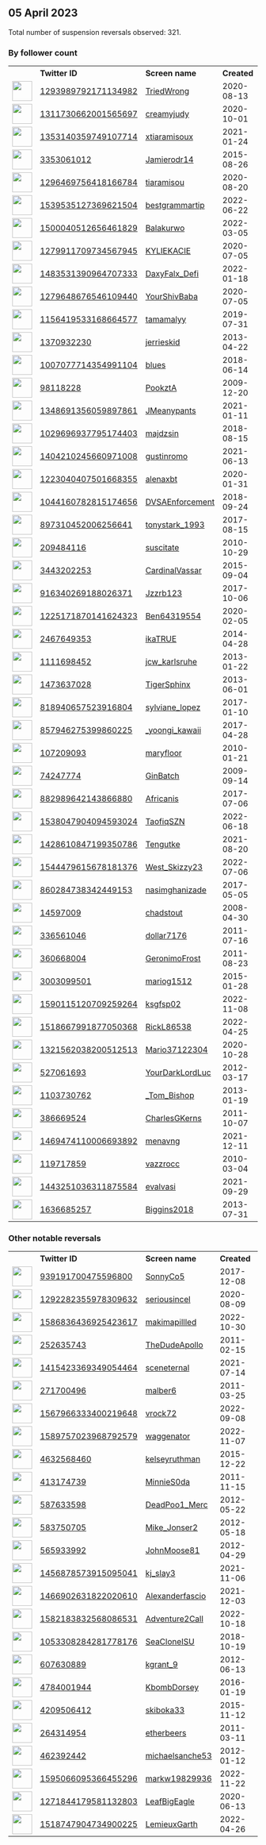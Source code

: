 
## 05 April 2023
Total number of suspension reversals observed: 321.

### By follower count
<table><tr><th></th><th align="left">Twitter ID</th><th align="left">Screen name</th>
<th align="left">Created</th><th align="left">Status</th><th align="left">Suspended</th><th align="left">Followers</th>
<tr><td><a href="https://pbs.twimg.com/profile_images/1298999760532037645/GPu2WAPG_normal.jpg"><img src="https://pbs.twimg.com/profile_images/1298999760532037645/GPu2WAPG_normal.jpg" width="40px" height="40px" align="center"/></a></td><td><a href="https://twitter.com/intent/user?user_id=1293989792171134982">1293989792171134982</a></td><td><a href="https://twitter.com/TriedWrong">TriedWrong</a></td><td>2020-08-13</td><td align="center"></td><td></td><td>205729</td></tr>
<tr><td><a href="https://pbs.twimg.com/profile_images/1641488611114909701/ORK3NdLV_normal.jpg"><img src="https://pbs.twimg.com/profile_images/1641488611114909701/ORK3NdLV_normal.jpg" width="40px" height="40px" align="center"/></a></td><td><a href="https://twitter.com/intent/user?user_id=1311730662001565697">1311730662001565697</a></td><td><a href="https://twitter.com/creamyjudy">creamyjudy</a></td><td>2020-10-01</td><td align="center"></td><td>2022-10-11</td><td>131399</td></tr>
<tr><td><a href="https://pbs.twimg.com/profile_images/1642259974129680390/bMmQ1xff_normal.jpg"><img src="https://pbs.twimg.com/profile_images/1642259974129680390/bMmQ1xff_normal.jpg" width="40px" height="40px" align="center"/></a></td><td><a href="https://twitter.com/intent/user?user_id=1353140359749107714">1353140359749107714</a></td><td><a href="https://twitter.com/xtiaramisoux">xtiaramisoux</a></td><td>2021-01-24</td><td align="center"></td><td>2022-10-14</td><td>129101</td></tr>
<tr><td><a href="https://pbs.twimg.com/profile_images/1643576370868387846/z0fq67Ir_normal.jpg"><img src="https://pbs.twimg.com/profile_images/1643576370868387846/z0fq67Ir_normal.jpg" width="40px" height="40px" align="center"/></a></td><td><a href="https://twitter.com/intent/user?user_id=3353061012">3353061012</a></td><td><a href="https://twitter.com/Jamierodr14">Jamierodr14</a></td><td>2015-08-26</td><td align="center"></td><td></td><td>117156</td></tr>
<tr><td><a href="https://pbs.twimg.com/profile_images/1643774774567378946/h3rQbHoJ_normal.jpg"><img src="https://pbs.twimg.com/profile_images/1643774774567378946/h3rQbHoJ_normal.jpg" width="40px" height="40px" align="center"/></a></td><td><a href="https://twitter.com/intent/user?user_id=1296469756418166784">1296469756418166784</a></td><td><a href="https://twitter.com/tiaramisou">tiaramisou</a></td><td>2020-08-20</td><td align="center"></td><td>2022-03-04</td><td>112166</td></tr>
<tr><td><a href="https://pbs.twimg.com/profile_images/1545619288970919936/CChkNtqt_normal.jpg"><img src="https://pbs.twimg.com/profile_images/1545619288970919936/CChkNtqt_normal.jpg" width="40px" height="40px" align="center"/></a></td><td><a href="https://twitter.com/intent/user?user_id=1539535127369621504">1539535127369621504</a></td><td><a href="https://twitter.com/bestgrammartip">bestgrammartip</a></td><td>2022-06-22</td><td align="center"></td><td>2022-08-07</td><td>101338</td></tr>
<tr><td><a href="https://pbs.twimg.com/profile_images/1645411759413657601/pGqTKMbH_normal.jpg"><img src="https://pbs.twimg.com/profile_images/1645411759413657601/pGqTKMbH_normal.jpg" width="40px" height="40px" align="center"/></a></td><td><a href="https://twitter.com/intent/user?user_id=1500040512656461829">1500040512656461829</a></td><td><a href="https://twitter.com/Balakurwo">Balakurwo</a></td><td>2022-03-05</td><td align="center"></td><td>2022-11-09</td><td>100315</td></tr>
<tr><td><a href="https://pbs.twimg.com/profile_images/1648077881170444288/Sg-faAEx_normal.jpg"><img src="https://pbs.twimg.com/profile_images/1648077881170444288/Sg-faAEx_normal.jpg" width="40px" height="40px" align="center"/></a></td><td><a href="https://twitter.com/intent/user?user_id=1279911709734567945">1279911709734567945</a></td><td><a href="https://twitter.com/KYLIEKACIE">KYLIEKACIE</a></td><td>2020-07-05</td><td align="center"></td><td>2022-04-26</td><td>59508</td></tr>
<tr><td><a href="https://pbs.twimg.com/profile_images/1564256109849894912/ugiJaiQ4_normal.jpg"><img src="https://pbs.twimg.com/profile_images/1564256109849894912/ugiJaiQ4_normal.jpg" width="40px" height="40px" align="center"/></a></td><td><a href="https://twitter.com/intent/user?user_id=1483531390964707333">1483531390964707333</a></td><td><a href="https://twitter.com/DaxyFalx_Defi">DaxyFalx_Defi</a></td><td>2022-01-18</td><td align="center"></td><td>2022-09-16</td><td>57893</td></tr>
<tr><td><a href="https://pbs.twimg.com/profile_images/1641188199149240322/jfUM1Z0J_normal.jpg"><img src="https://pbs.twimg.com/profile_images/1641188199149240322/jfUM1Z0J_normal.jpg" width="40px" height="40px" align="center"/></a></td><td><a href="https://twitter.com/intent/user?user_id=1279648676546109440">1279648676546109440</a></td><td><a href="https://twitter.com/YourShivBaba">YourShivBaba</a></td><td>2020-07-05</td><td align="center">🔒👋</td><td>2023-02-16</td><td>47045</td></tr>
<tr><td><a href="https://pbs.twimg.com/profile_images/1376148989372956673/V0NolIsO_normal.jpg"><img src="https://pbs.twimg.com/profile_images/1376148989372956673/V0NolIsO_normal.jpg" width="40px" height="40px" align="center"/></a></td><td><a href="https://twitter.com/intent/user?user_id=1156419533168664577">1156419533168664577</a></td><td><a href="https://twitter.com/tamamalyy">tamamalyy</a></td><td>2019-07-31</td><td align="center"></td><td></td><td>38447</td></tr>
<tr><td><a href="https://pbs.twimg.com/profile_images/1480188980251529216/4Pma-EBg_normal.jpg"><img src="https://pbs.twimg.com/profile_images/1480188980251529216/4Pma-EBg_normal.jpg" width="40px" height="40px" align="center"/></a></td><td><a href="https://twitter.com/intent/user?user_id=1370932230">1370932230</a></td><td><a href="https://twitter.com/jerrieskid">jerrieskid</a></td><td>2013-04-22</td><td align="center"></td><td>2022-11-09</td><td>35650</td></tr>
<tr><td><a href="https://pbs.twimg.com/profile_images/1648500638022598658/DBfAfKex_normal.jpg"><img src="https://pbs.twimg.com/profile_images/1648500638022598658/DBfAfKex_normal.jpg" width="40px" height="40px" align="center"/></a></td><td><a href="https://twitter.com/intent/user?user_id=1007077714354991104">1007077714354991104</a></td><td><a href="https://twitter.com/blues">blues</a></td><td>2018-06-14</td><td align="center"></td><td>2022-10-14</td><td>27607</td></tr>
<tr><td><a href="https://pbs.twimg.com/profile_images/1291309953655824385/gZoXbeuH_normal.jpg"><img src="https://pbs.twimg.com/profile_images/1291309953655824385/gZoXbeuH_normal.jpg" width="40px" height="40px" align="center"/></a></td><td><a href="https://twitter.com/intent/user?user_id=98118228">98118228</a></td><td><a href="https://twitter.com/PookztA">PookztA</a></td><td>2009-12-20</td><td align="center"></td><td></td><td>22811</td></tr>
<tr><td><a href="https://pbs.twimg.com/profile_images/1377837999229181954/EAL_picX_normal.jpg"><img src="https://pbs.twimg.com/profile_images/1377837999229181954/EAL_picX_normal.jpg" width="40px" height="40px" align="center"/></a></td><td><a href="https://twitter.com/intent/user?user_id=1348691356059897861">1348691356059897861</a></td><td><a href="https://twitter.com/JMeanypants">JMeanypants</a></td><td>2021-01-11</td><td align="center"></td><td>2023-03-05</td><td>21837</td></tr>
<tr><td><a href="https://pbs.twimg.com/profile_images/1115180466250964992/WrHrysHz_normal.jpg"><img src="https://pbs.twimg.com/profile_images/1115180466250964992/WrHrysHz_normal.jpg" width="40px" height="40px" align="center"/></a></td><td><a href="https://twitter.com/intent/user?user_id=1029696937795174403">1029696937795174403</a></td><td><a href="https://twitter.com/majdzsin">majdzsin</a></td><td>2018-08-15</td><td align="center"></td><td></td><td>20388</td></tr>
<tr><td><a href="https://pbs.twimg.com/profile_images/1641587123022176256/KA9KfkSq_normal.jpg"><img src="https://pbs.twimg.com/profile_images/1641587123022176256/KA9KfkSq_normal.jpg" width="40px" height="40px" align="center"/></a></td><td><a href="https://twitter.com/intent/user?user_id=1404210245660971008">1404210245660971008</a></td><td><a href="https://twitter.com/gustinromo">gustinromo</a></td><td>2021-06-13</td><td align="center"></td><td></td><td>18923</td></tr>
<tr><td><a href="https://pbs.twimg.com/profile_images/1623455229797621760/7KFH_Sr0_normal.jpg"><img src="https://pbs.twimg.com/profile_images/1623455229797621760/7KFH_Sr0_normal.jpg" width="40px" height="40px" align="center"/></a></td><td><a href="https://twitter.com/intent/user?user_id=1223040407501668355">1223040407501668355</a></td><td><a href="https://twitter.com/alenaxbt">alenaxbt</a></td><td>2020-01-31</td><td align="center"></td><td>2023-03-05</td><td>17939</td></tr>
<tr><td><a href="https://pbs.twimg.com/profile_images/1640710696349605890/htxk0BL__normal.jpg"><img src="https://pbs.twimg.com/profile_images/1640710696349605890/htxk0BL__normal.jpg" width="40px" height="40px" align="center"/></a></td><td><a href="https://twitter.com/intent/user?user_id=1044160782815174656">1044160782815174656</a></td><td><a href="https://twitter.com/DVSAEnforcement">DVSAEnforcement</a></td><td>2018-09-24</td><td align="center"></td><td>2022-11-29</td><td>16672</td></tr>
<tr><td><a href="https://pbs.twimg.com/profile_images/1210086797713137664/5E0JY_6s_normal.jpg"><img src="https://pbs.twimg.com/profile_images/1210086797713137664/5E0JY_6s_normal.jpg" width="40px" height="40px" align="center"/></a></td><td><a href="https://twitter.com/intent/user?user_id=897310452006256641">897310452006256641</a></td><td><a href="https://twitter.com/tonystark_1993">tonystark_1993</a></td><td>2017-08-15</td><td align="center"></td><td></td><td>16569</td></tr>
<tr><td><a href="https://pbs.twimg.com/profile_images/1154891566/new_headphones_normal.JPG"><img src="https://pbs.twimg.com/profile_images/1154891566/new_headphones_normal.JPG" width="40px" height="40px" align="center"/></a></td><td><a href="https://twitter.com/intent/user?user_id=209484116">209484116</a></td><td><a href="https://twitter.com/suscitate">suscitate</a></td><td>2010-10-29</td><td align="center"></td><td></td><td>10580</td></tr>
<tr><td><a href="https://abs.twimg.com/sticky/default_profile_images/default_profile_normal.png"><img src="https://abs.twimg.com/sticky/default_profile_images/default_profile_normal.png" width="40px" height="40px" align="center"/></a></td><td><a href="https://twitter.com/intent/user?user_id=3443202253">3443202253</a></td><td><a href="https://twitter.com/CardinalVassar">CardinalVassar</a></td><td>2015-09-04</td><td align="center"></td><td></td><td>9498</td></tr>
<tr><td><a href="https://pbs.twimg.com/profile_images/1640538027574571010/ygtU7bii_normal.jpg"><img src="https://pbs.twimg.com/profile_images/1640538027574571010/ygtU7bii_normal.jpg" width="40px" height="40px" align="center"/></a></td><td><a href="https://twitter.com/intent/user?user_id=916340269188026371">916340269188026371</a></td><td><a href="https://twitter.com/Jzzrb123">Jzzrb123</a></td><td>2017-10-06</td><td align="center"></td><td>2023-04-02</td><td>9049</td></tr>
<tr><td><a href="https://pbs.twimg.com/profile_images/1648039053873278980/fgb3R9nV_normal.jpg"><img src="https://pbs.twimg.com/profile_images/1648039053873278980/fgb3R9nV_normal.jpg" width="40px" height="40px" align="center"/></a></td><td><a href="https://twitter.com/intent/user?user_id=1225171870141624323">1225171870141624323</a></td><td><a href="https://twitter.com/Ben64319554">Ben64319554</a></td><td>2020-02-05</td><td align="center"></td><td>2022-08-14</td><td>6461</td></tr>
<tr><td><a href="https://pbs.twimg.com/profile_images/1648249068131581953/gAmxEiOr_normal.jpg"><img src="https://pbs.twimg.com/profile_images/1648249068131581953/gAmxEiOr_normal.jpg" width="40px" height="40px" align="center"/></a></td><td><a href="https://twitter.com/intent/user?user_id=2467649353">2467649353</a></td><td><a href="https://twitter.com/ikaTRUE">ikaTRUE</a></td><td>2014-04-28</td><td align="center"></td><td>2022-11-17</td><td>6047</td></tr>
<tr><td><a href="https://pbs.twimg.com/profile_images/1356159552664821763/0L4MFET6_normal.jpg"><img src="https://pbs.twimg.com/profile_images/1356159552664821763/0L4MFET6_normal.jpg" width="40px" height="40px" align="center"/></a></td><td><a href="https://twitter.com/intent/user?user_id=1111698452">1111698452</a></td><td><a href="https://twitter.com/jcw_karlsruhe">jcw_karlsruhe</a></td><td>2013-01-22</td><td align="center"></td><td>2023-03-28</td><td>5942</td></tr>
<tr><td><a href="https://pbs.twimg.com/profile_images/571525406307708928/z2uNo09x_normal.png"><img src="https://pbs.twimg.com/profile_images/571525406307708928/z2uNo09x_normal.png" width="40px" height="40px" align="center"/></a></td><td><a href="https://twitter.com/intent/user?user_id=1473637028">1473637028</a></td><td><a href="https://twitter.com/TigerSphinx">TigerSphinx</a></td><td>2013-06-01</td><td align="center"></td><td></td><td>5549</td></tr>
<tr><td><a href="https://pbs.twimg.com/profile_images/1612154146890678273/nCpbHEkk_normal.jpg"><img src="https://pbs.twimg.com/profile_images/1612154146890678273/nCpbHEkk_normal.jpg" width="40px" height="40px" align="center"/></a></td><td><a href="https://twitter.com/intent/user?user_id=818940657523916804">818940657523916804</a></td><td><a href="https://twitter.com/sylviane_lopez">sylviane_lopez</a></td><td>2017-01-10</td><td align="center"></td><td>2023-02-13</td><td>5507</td></tr>
<tr><td><a href="https://pbs.twimg.com/profile_images/1648635483520667648/BGgVZEFB_normal.jpg"><img src="https://pbs.twimg.com/profile_images/1648635483520667648/BGgVZEFB_normal.jpg" width="40px" height="40px" align="center"/></a></td><td><a href="https://twitter.com/intent/user?user_id=857946275399860225">857946275399860225</a></td><td><a href="https://twitter.com/_yoongi_kawaii">_yoongi_kawaii</a></td><td>2017-04-28</td><td align="center"></td><td>2023-03-13</td><td>5429</td></tr>
<tr><td><a href="https://pbs.twimg.com/profile_images/2483131518/luvo787h0hfmv8j5711e_normal.jpeg"><img src="https://pbs.twimg.com/profile_images/2483131518/luvo787h0hfmv8j5711e_normal.jpeg" width="40px" height="40px" align="center"/></a></td><td><a href="https://twitter.com/intent/user?user_id=107209093">107209093</a></td><td><a href="https://twitter.com/maryfloor">maryfloor</a></td><td>2010-01-21</td><td align="center"></td><td>2022-05-01</td><td>4930</td></tr>
<tr><td><a href="https://pbs.twimg.com/profile_images/1643611090650120194/QTozIqPp_normal.jpg"><img src="https://pbs.twimg.com/profile_images/1643611090650120194/QTozIqPp_normal.jpg" width="40px" height="40px" align="center"/></a></td><td><a href="https://twitter.com/intent/user?user_id=74247774">74247774</a></td><td><a href="https://twitter.com/GinBatch">GinBatch</a></td><td>2009-09-14</td><td align="center">🔒</td><td></td><td>4912</td></tr>
<tr><td><a href="https://pbs.twimg.com/profile_images/1075789485680381953/IBf1Z06z_normal.jpg"><img src="https://pbs.twimg.com/profile_images/1075789485680381953/IBf1Z06z_normal.jpg" width="40px" height="40px" align="center"/></a></td><td><a href="https://twitter.com/intent/user?user_id=882989642143866880">882989642143866880</a></td><td><a href="https://twitter.com/Africanis">Africanis</a></td><td>2017-07-06</td><td align="center"></td><td></td><td>4760</td></tr>
<tr><td><a href="https://pbs.twimg.com/profile_images/1609875210785669121/W-mO02du_normal.jpg"><img src="https://pbs.twimg.com/profile_images/1609875210785669121/W-mO02du_normal.jpg" width="40px" height="40px" align="center"/></a></td><td><a href="https://twitter.com/intent/user?user_id=1538047904094593024">1538047904094593024</a></td><td><a href="https://twitter.com/TaofiqSZN">TaofiqSZN</a></td><td>2022-06-18</td><td align="center"></td><td>2023-02-23</td><td>4685</td></tr>
<tr><td><a href="https://pbs.twimg.com/profile_images/1549769049738985472/8JVkqIOF_normal.jpg"><img src="https://pbs.twimg.com/profile_images/1549769049738985472/8JVkqIOF_normal.jpg" width="40px" height="40px" align="center"/></a></td><td><a href="https://twitter.com/intent/user?user_id=1428610847199350786">1428610847199350786</a></td><td><a href="https://twitter.com/Tengutke">Tengutke</a></td><td>2021-08-20</td><td align="center"></td><td>2022-08-22</td><td>4322</td></tr>
<tr><td><a href="https://pbs.twimg.com/profile_images/1643454045594726401/2_cCXPsg_normal.jpg"><img src="https://pbs.twimg.com/profile_images/1643454045594726401/2_cCXPsg_normal.jpg" width="40px" height="40px" align="center"/></a></td><td><a href="https://twitter.com/intent/user?user_id=1544479615678181376">1544479615678181376</a></td><td><a href="https://twitter.com/West_Skizzy23">West_Skizzy23</a></td><td>2022-07-06</td><td align="center"></td><td>2023-02-16</td><td>4060</td></tr>
<tr><td><a href="https://pbs.twimg.com/profile_images/1638860410328608768/tQnVt47S_normal.jpg"><img src="https://pbs.twimg.com/profile_images/1638860410328608768/tQnVt47S_normal.jpg" width="40px" height="40px" align="center"/></a></td><td><a href="https://twitter.com/intent/user?user_id=860284738342449153">860284738342449153</a></td><td><a href="https://twitter.com/nasimghanizade">nasimghanizade</a></td><td>2017-05-05</td><td align="center"></td><td>2023-02-16</td><td>3522</td></tr>
<tr><td><a href="https://pbs.twimg.com/profile_images/1324727794463576065/1Eweee5a_normal.jpg"><img src="https://pbs.twimg.com/profile_images/1324727794463576065/1Eweee5a_normal.jpg" width="40px" height="40px" align="center"/></a></td><td><a href="https://twitter.com/intent/user?user_id=14597009">14597009</a></td><td><a href="https://twitter.com/chadstout">chadstout</a></td><td>2008-04-30</td><td align="center"></td><td></td><td>3289</td></tr>
<tr><td><a href="https://pbs.twimg.com/profile_images/1643642144077275136/AmZYR5Ie_normal.jpg"><img src="https://pbs.twimg.com/profile_images/1643642144077275136/AmZYR5Ie_normal.jpg" width="40px" height="40px" align="center"/></a></td><td><a href="https://twitter.com/intent/user?user_id=336561046">336561046</a></td><td><a href="https://twitter.com/dollar7176">dollar7176</a></td><td>2011-07-16</td><td align="center"></td><td></td><td>2910</td></tr>
<tr><td><a href="https://pbs.twimg.com/profile_images/1522289402659147776/DpYMPwB__normal.jpg"><img src="https://pbs.twimg.com/profile_images/1522289402659147776/DpYMPwB__normal.jpg" width="40px" height="40px" align="center"/></a></td><td><a href="https://twitter.com/intent/user?user_id=360668004">360668004</a></td><td><a href="https://twitter.com/GeronimoFrost">GeronimoFrost</a></td><td>2011-08-23</td><td align="center"></td><td>2022-05-10</td><td>2713</td></tr>
<tr><td><a href="https://pbs.twimg.com/profile_images/1521825089569923075/gXUXIvRQ_normal.jpg"><img src="https://pbs.twimg.com/profile_images/1521825089569923075/gXUXIvRQ_normal.jpg" width="40px" height="40px" align="center"/></a></td><td><a href="https://twitter.com/intent/user?user_id=3003099501">3003099501</a></td><td><a href="https://twitter.com/mariog1512">mariog1512</a></td><td>2015-01-28</td><td align="center"></td><td>2022-06-20</td><td>2633</td></tr>
<tr><td><a href="https://pbs.twimg.com/profile_images/1610101926737350656/Bor8VXQh_normal.jpg"><img src="https://pbs.twimg.com/profile_images/1610101926737350656/Bor8VXQh_normal.jpg" width="40px" height="40px" align="center"/></a></td><td><a href="https://twitter.com/intent/user?user_id=1590115120709259264">1590115120709259264</a></td><td><a href="https://twitter.com/ksgfsp02">ksgfsp02</a></td><td>2022-11-08</td><td align="center">🚫</td><td>2023-03-31</td><td>2552</td></tr>
<tr><td><a href="https://pbs.twimg.com/profile_images/1518668232151949317/YDfsffw5_normal.jpg"><img src="https://pbs.twimg.com/profile_images/1518668232151949317/YDfsffw5_normal.jpg" width="40px" height="40px" align="center"/></a></td><td><a href="https://twitter.com/intent/user?user_id=1518667991877050368">1518667991877050368</a></td><td><a href="https://twitter.com/RickL86538">RickL86538</a></td><td>2022-04-25</td><td align="center"></td><td>2022-08-03</td><td>2417</td></tr>
<tr><td><a href="https://pbs.twimg.com/profile_images/1484376725253332994/GupvLV8s_normal.jpg"><img src="https://pbs.twimg.com/profile_images/1484376725253332994/GupvLV8s_normal.jpg" width="40px" height="40px" align="center"/></a></td><td><a href="https://twitter.com/intent/user?user_id=1321562038200512513">1321562038200512513</a></td><td><a href="https://twitter.com/Mario37122304">Mario37122304</a></td><td>2020-10-28</td><td align="center"></td><td>2022-12-08</td><td>2411</td></tr>
<tr><td><a href="https://pbs.twimg.com/profile_images/1427166331028131843/a-wEiLZL_normal.jpg"><img src="https://pbs.twimg.com/profile_images/1427166331028131843/a-wEiLZL_normal.jpg" width="40px" height="40px" align="center"/></a></td><td><a href="https://twitter.com/intent/user?user_id=527061693">527061693</a></td><td><a href="https://twitter.com/YourDarkLordLuc">YourDarkLordLuc</a></td><td>2012-03-17</td><td align="center"></td><td>2022-06-28</td><td>2408</td></tr>
<tr><td><a href="https://pbs.twimg.com/profile_images/893818945978986501/Cfr4QvvW_normal.jpg"><img src="https://pbs.twimg.com/profile_images/893818945978986501/Cfr4QvvW_normal.jpg" width="40px" height="40px" align="center"/></a></td><td><a href="https://twitter.com/intent/user?user_id=1103730762">1103730762</a></td><td><a href="https://twitter.com/_Tom_Bishop">_Tom_Bishop</a></td><td>2013-01-19</td><td align="center"></td><td></td><td>2302</td></tr>
<tr><td><a href="https://pbs.twimg.com/profile_images/1577095557/Charles_Living_Room_Edited_normal.jpg"><img src="https://pbs.twimg.com/profile_images/1577095557/Charles_Living_Room_Edited_normal.jpg" width="40px" height="40px" align="center"/></a></td><td><a href="https://twitter.com/intent/user?user_id=386669524">386669524</a></td><td><a href="https://twitter.com/CharlesGKerns">CharlesGKerns</a></td><td>2011-10-07</td><td align="center"></td><td>2022-04-11</td><td>2125</td></tr>
<tr><td><a href="https://pbs.twimg.com/profile_images/1641205421611552768/GEMZTjMh_normal.jpg"><img src="https://pbs.twimg.com/profile_images/1641205421611552768/GEMZTjMh_normal.jpg" width="40px" height="40px" align="center"/></a></td><td><a href="https://twitter.com/intent/user?user_id=1469474110006693892">1469474110006693892</a></td><td><a href="https://twitter.com/menavng">menavng</a></td><td>2021-12-11</td><td align="center"></td><td>2023-03-21</td><td>1937</td></tr>
<tr><td><a href="https://pbs.twimg.com/profile_images/1637058194936840194/Gs_wi3JP_normal.jpg"><img src="https://pbs.twimg.com/profile_images/1637058194936840194/Gs_wi3JP_normal.jpg" width="40px" height="40px" align="center"/></a></td><td><a href="https://twitter.com/intent/user?user_id=119717859">119717859</a></td><td><a href="https://twitter.com/vazzrocc">vazzrocc</a></td><td>2010-03-04</td><td align="center">🚫</td><td>2023-03-21</td><td>1898</td></tr>
<tr><td><a href="https://pbs.twimg.com/profile_images/1648745762019475456/vtekRTvH_normal.jpg"><img src="https://pbs.twimg.com/profile_images/1648745762019475456/vtekRTvH_normal.jpg" width="40px" height="40px" align="center"/></a></td><td><a href="https://twitter.com/intent/user?user_id=1443251036311875584">1443251036311875584</a></td><td><a href="https://twitter.com/evalvasi">evalvasi</a></td><td>2021-09-29</td><td align="center"></td><td>2022-11-18</td><td>1826</td></tr>
<tr><td><a href="https://pbs.twimg.com/profile_images/1417609855456661505/-0-83W9Z_normal.jpg"><img src="https://pbs.twimg.com/profile_images/1417609855456661505/-0-83W9Z_normal.jpg" width="40px" height="40px" align="center"/></a></td><td><a href="https://twitter.com/intent/user?user_id=1636685257">1636685257</a></td><td><a href="https://twitter.com/Biggins2018">Biggins2018</a></td><td>2013-07-31</td><td align="center"></td><td>2022-02-15</td><td>1477</td></tr>
</table>

### Other notable reversals
<table><tr><th></th><th align="left">Twitter ID</th><th align="left">Screen name</th>
<th align="left">Created</th><th align="left">Status</th><th align="left">Suspended</th><th align="left">Followers</th>
<tr><td><a href="https://pbs.twimg.com/profile_images/1343914247642820609/VWwwvtNa_normal.jpg"><img src="https://pbs.twimg.com/profile_images/1343914247642820609/VWwwvtNa_normal.jpg" width="40px" height="40px" align="center"/></a></td><td><a href="https://twitter.com/intent/user?user_id=939191700475596800">939191700475596800</a></td><td><a href="https://twitter.com/SonnyCo5">SonnyCo5</a></td><td>2017-12-08</td><td align="center"></td><td>2023-03-28</td><td>536</td></tr>
<tr><td><a href="https://pbs.twimg.com/profile_images/1644001623709032449/18_kY0U-_normal.jpg"><img src="https://pbs.twimg.com/profile_images/1644001623709032449/18_kY0U-_normal.jpg" width="40px" height="40px" align="center"/></a></td><td><a href="https://twitter.com/intent/user?user_id=1292282355978309632">1292282355978309632</a></td><td><a href="https://twitter.com/seriousincel">seriousincel</a></td><td>2020-08-09</td><td align="center"></td><td>2022-10-02</td><td>536</td></tr>
<tr><td><a href="https://pbs.twimg.com/profile_images/1643661104847912965/R1DYquFu_normal.jpg"><img src="https://pbs.twimg.com/profile_images/1643661104847912965/R1DYquFu_normal.jpg" width="40px" height="40px" align="center"/></a></td><td><a href="https://twitter.com/intent/user?user_id=1586836436925423617">1586836436925423617</a></td><td><a href="https://twitter.com/makimapillled">makimapillled</a></td><td>2022-10-30</td><td align="center"></td><td>2023-04-01</td><td>685</td></tr>
<tr><td><a href="https://pbs.twimg.com/profile_images/1644342812203261952/TsFaT2PG_normal.jpg"><img src="https://pbs.twimg.com/profile_images/1644342812203261952/TsFaT2PG_normal.jpg" width="40px" height="40px" align="center"/></a></td><td><a href="https://twitter.com/intent/user?user_id=252635743">252635743</a></td><td><a href="https://twitter.com/TheDudeApollo">TheDudeApollo</a></td><td>2011-02-15</td><td align="center"></td><td>2022-12-03</td><td>760</td></tr>
<tr><td><a href="https://pbs.twimg.com/profile_images/1646059718656311297/TRqIv3mc_normal.jpg"><img src="https://pbs.twimg.com/profile_images/1646059718656311297/TRqIv3mc_normal.jpg" width="40px" height="40px" align="center"/></a></td><td><a href="https://twitter.com/intent/user?user_id=1415423369349054464">1415423369349054464</a></td><td><a href="https://twitter.com/sceneternal">sceneternal</a></td><td>2021-07-14</td><td align="center"></td><td>2023-04-02</td><td>751</td></tr>
<tr><td><a href="https://pbs.twimg.com/profile_images/1643711997643485191/xQj2g94F_normal.jpg"><img src="https://pbs.twimg.com/profile_images/1643711997643485191/xQj2g94F_normal.jpg" width="40px" height="40px" align="center"/></a></td><td><a href="https://twitter.com/intent/user?user_id=271700496">271700496</a></td><td><a href="https://twitter.com/malber6">malber6</a></td><td>2011-03-25</td><td align="center"></td><td>2023-03-24</td><td>149</td></tr>
<tr><td><a href="https://pbs.twimg.com/profile_images/1569082253447159809/sKj43XWR_normal.jpg"><img src="https://pbs.twimg.com/profile_images/1569082253447159809/sKj43XWR_normal.jpg" width="40px" height="40px" align="center"/></a></td><td><a href="https://twitter.com/intent/user?user_id=1567966333400219648">1567966333400219648</a></td><td><a href="https://twitter.com/vrock72">vrock72</a></td><td>2022-09-08</td><td align="center"></td><td>2022-12-25</td><td>1020</td></tr>
<tr><td><a href="https://pbs.twimg.com/profile_images/1589759513304961024/bMgagQ5s_normal.jpg"><img src="https://pbs.twimg.com/profile_images/1589759513304961024/bMgagQ5s_normal.jpg" width="40px" height="40px" align="center"/></a></td><td><a href="https://twitter.com/intent/user?user_id=1589757023968792579">1589757023968792579</a></td><td><a href="https://twitter.com/waggenator">waggenator</a></td><td>2022-11-07</td><td align="center"></td><td>2023-03-29</td><td>142</td></tr>
<tr><td><a href="https://pbs.twimg.com/profile_images/1627566438025420800/Hj0rhf2D_normal.png"><img src="https://pbs.twimg.com/profile_images/1627566438025420800/Hj0rhf2D_normal.png" width="40px" height="40px" align="center"/></a></td><td><a href="https://twitter.com/intent/user?user_id=4632568460">4632568460</a></td><td><a href="https://twitter.com/kelseyruthman">kelseyruthman</a></td><td>2015-12-22</td><td align="center"></td><td>2023-03-01</td><td>25</td></tr>
<tr><td><a href="https://pbs.twimg.com/profile_images/1642935530735255580/QfRa7-Jf_normal.jpg"><img src="https://pbs.twimg.com/profile_images/1642935530735255580/QfRa7-Jf_normal.jpg" width="40px" height="40px" align="center"/></a></td><td><a href="https://twitter.com/intent/user?user_id=413174739">413174739</a></td><td><a href="https://twitter.com/MinnieS0da">MinnieS0da</a></td><td>2011-11-15</td><td align="center"></td><td>2023-03-28</td><td>521</td></tr>
<tr><td><a href="https://pbs.twimg.com/profile_images/1096721064149901312/e_yJyWuf_normal.jpg"><img src="https://pbs.twimg.com/profile_images/1096721064149901312/e_yJyWuf_normal.jpg" width="40px" height="40px" align="center"/></a></td><td><a href="https://twitter.com/intent/user?user_id=587633598">587633598</a></td><td><a href="https://twitter.com/DeadPoo1_Merc">DeadPoo1_Merc</a></td><td>2012-05-22</td><td align="center"></td><td>2023-01-02</td><td>132</td></tr>
<tr><td><a href="https://pbs.twimg.com/profile_images/1643933733798522881/TslJamnC_normal.jpg"><img src="https://pbs.twimg.com/profile_images/1643933733798522881/TslJamnC_normal.jpg" width="40px" height="40px" align="center"/></a></td><td><a href="https://twitter.com/intent/user?user_id=583750705">583750705</a></td><td><a href="https://twitter.com/Mike_Jonser2">Mike_Jonser2</a></td><td>2012-05-18</td><td align="center"></td><td>2023-03-26</td><td>68</td></tr>
<tr><td><a href="https://pbs.twimg.com/profile_images/1640066586202472449/0sBqDSou_normal.jpg"><img src="https://pbs.twimg.com/profile_images/1640066586202472449/0sBqDSou_normal.jpg" width="40px" height="40px" align="center"/></a></td><td><a href="https://twitter.com/intent/user?user_id=565933992">565933992</a></td><td><a href="https://twitter.com/JohnMoose81">JohnMoose81</a></td><td>2012-04-29</td><td align="center"></td><td>2023-03-28</td><td>117</td></tr>
<tr><td><a href="https://pbs.twimg.com/profile_images/1494042629918633989/esS4hnAI_normal.jpg"><img src="https://pbs.twimg.com/profile_images/1494042629918633989/esS4hnAI_normal.jpg" width="40px" height="40px" align="center"/></a></td><td><a href="https://twitter.com/intent/user?user_id=1456878573915095041">1456878573915095041</a></td><td><a href="https://twitter.com/kj_slay3">kj_slay3</a></td><td>2021-11-06</td><td align="center"></td><td>2022-09-27</td><td>69</td></tr>
<tr><td><a href="https://pbs.twimg.com/profile_images/1641857458766241812/rrM0I2NU_normal.jpg"><img src="https://pbs.twimg.com/profile_images/1641857458766241812/rrM0I2NU_normal.jpg" width="40px" height="40px" align="center"/></a></td><td><a href="https://twitter.com/intent/user?user_id=1466902631822020610">1466902631822020610</a></td><td><a href="https://twitter.com/Alexanderfascio">Alexanderfascio</a></td><td>2021-12-03</td><td align="center"></td><td>2023-04-02</td><td>432</td></tr>
<tr><td><a href="https://pbs.twimg.com/profile_images/1631279863922323457/BPFMLBR7_normal.jpg"><img src="https://pbs.twimg.com/profile_images/1631279863922323457/BPFMLBR7_normal.jpg" width="40px" height="40px" align="center"/></a></td><td><a href="https://twitter.com/intent/user?user_id=1582183832568086531">1582183832568086531</a></td><td><a href="https://twitter.com/Adventure2Call">Adventure2Call</a></td><td>2022-10-18</td><td align="center">🚫</td><td>2023-04-03</td><td>118</td></tr>
<tr><td><a href="https://pbs.twimg.com/profile_images/1463873443951263748/eUzJQmCG_normal.jpg"><img src="https://pbs.twimg.com/profile_images/1463873443951263748/eUzJQmCG_normal.jpg" width="40px" height="40px" align="center"/></a></td><td><a href="https://twitter.com/intent/user?user_id=1053308284281778176">1053308284281778176</a></td><td><a href="https://twitter.com/SeaCloneISU">SeaCloneISU</a></td><td>2018-10-19</td><td align="center"></td><td>2023-03-24</td><td>33</td></tr>
<tr><td><a href="https://pbs.twimg.com/profile_images/1640391204939481090/JHfuNrT3_normal.jpg"><img src="https://pbs.twimg.com/profile_images/1640391204939481090/JHfuNrT3_normal.jpg" width="40px" height="40px" align="center"/></a></td><td><a href="https://twitter.com/intent/user?user_id=607630889">607630889</a></td><td><a href="https://twitter.com/kgrant_9">kgrant_9</a></td><td>2012-06-13</td><td align="center"></td><td>2023-03-28</td><td>390</td></tr>
<tr><td><a href="https://pbs.twimg.com/profile_images/1637942538836246534/3s-ntWWx_normal.jpg"><img src="https://pbs.twimg.com/profile_images/1637942538836246534/3s-ntWWx_normal.jpg" width="40px" height="40px" align="center"/></a></td><td><a href="https://twitter.com/intent/user?user_id=4784001944">4784001944</a></td><td><a href="https://twitter.com/KbombDorsey">KbombDorsey</a></td><td>2016-01-19</td><td align="center">🔒🚫</td><td>2023-03-28</td><td>1</td></tr>
<tr><td><a href="https://pbs.twimg.com/profile_images/868866964499779588/1tpbrHY8_normal.jpg"><img src="https://pbs.twimg.com/profile_images/868866964499779588/1tpbrHY8_normal.jpg" width="40px" height="40px" align="center"/></a></td><td><a href="https://twitter.com/intent/user?user_id=4209506412">4209506412</a></td><td><a href="https://twitter.com/skiboka33">skiboka33</a></td><td>2015-11-12</td><td align="center"></td><td>2023-03-15</td><td>48</td></tr>
<tr><td><a href="https://pbs.twimg.com/profile_images/1607540786123390976/of_Hyj5l_normal.jpg"><img src="https://pbs.twimg.com/profile_images/1607540786123390976/of_Hyj5l_normal.jpg" width="40px" height="40px" align="center"/></a></td><td><a href="https://twitter.com/intent/user?user_id=264314954">264314954</a></td><td><a href="https://twitter.com/etherbeers">etherbeers</a></td><td>2011-03-11</td><td align="center"></td><td>2023-01-24</td><td>687</td></tr>
<tr><td><a href="https://pbs.twimg.com/profile_images/787769966867148801/T3fW0dti_normal.jpg"><img src="https://pbs.twimg.com/profile_images/787769966867148801/T3fW0dti_normal.jpg" width="40px" height="40px" align="center"/></a></td><td><a href="https://twitter.com/intent/user?user_id=462392442">462392442</a></td><td><a href="https://twitter.com/michaelsanche53">michaelsanche53</a></td><td>2012-01-12</td><td align="center">🔒</td><td>2023-03-22</td><td>21</td></tr>
<tr><td><a href="https://pbs.twimg.com/profile_images/1595071916678717440/ZjY_SI_Y_normal.jpg"><img src="https://pbs.twimg.com/profile_images/1595071916678717440/ZjY_SI_Y_normal.jpg" width="40px" height="40px" align="center"/></a></td><td><a href="https://twitter.com/intent/user?user_id=1595066095366455296">1595066095366455296</a></td><td><a href="https://twitter.com/markw19829936">markw19829936</a></td><td>2022-11-22</td><td align="center"></td><td>2022-11-28</td><td>3</td></tr>
<tr><td><a href="https://pbs.twimg.com/profile_images/1643647374156517381/siWA79Z8_normal.jpg"><img src="https://pbs.twimg.com/profile_images/1643647374156517381/siWA79Z8_normal.jpg" width="40px" height="40px" align="center"/></a></td><td><a href="https://twitter.com/intent/user?user_id=1271844179581132803">1271844179581132803</a></td><td><a href="https://twitter.com/LeafBigEagle">LeafBigEagle</a></td><td>2020-06-13</td><td align="center"></td><td>2022-06-29</td><td>1128</td></tr>
<tr><td><a href="https://pbs.twimg.com/profile_images/1524330983541071876/d9nPw3o2_normal.jpg"><img src="https://pbs.twimg.com/profile_images/1524330983541071876/d9nPw3o2_normal.jpg" width="40px" height="40px" align="center"/></a></td><td><a href="https://twitter.com/intent/user?user_id=1518747904734900225">1518747904734900225</a></td><td><a href="https://twitter.com/LemieuxGarth">LemieuxGarth</a></td><td>2022-04-26</td><td align="center"></td><td>2022-07-07</td><td>62</td></tr>
</table>
